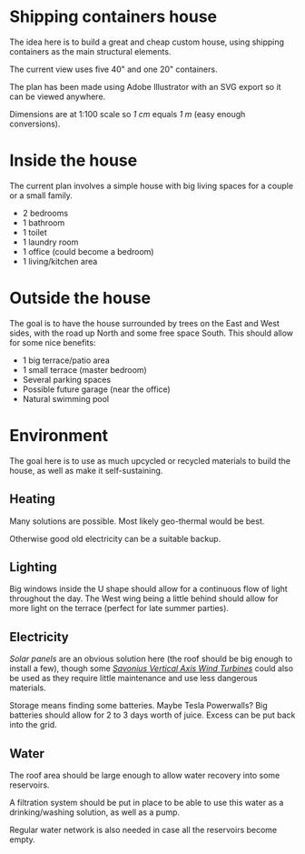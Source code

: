 # Shipping containers house

The idea here is to build a great and cheap custom house, using shipping containers as the main structural elements.

The current view uses five 40" and one 20" containers.

The plan has been made using Adobe Illustrator with an SVG export so it can be viewed anywhere.

Dimensions are at 1:100 scale so *1 cm* equals *1 m* (easy enough conversions).

# Inside the house

The current plan involves a simple house with big living spaces for a couple or a small family.

* 2 bedrooms
* 1 bathroom
* 1 toilet
* 1 laundry room
* 1 office (could become a bedroom)
* 1 living/kitchen area

# Outside the house

The goal is to have the house surrounded by trees on the East and West sides, with the road up North and some free space South. This should allow for some nice benefits:

* 1 big terrace/patio area
* 1 small terrace (master bedroom)
* Several parking spaces
* Possible future garage (near the office)
* Natural swimming pool

# Environment

The goal here is to use as much upcycled or recycled materials to build the house, as well as make it self-sustaining.

## Heating

Many solutions are possible. Most likely geo-thermal would be best.

Otherwise good old electricity can be a suitable backup.

## Lighting

Big windows inside the U shape should allow for a continuous flow of light throughout the day. The West wing being a little behind should allow for more light on the terrace (perfect for late summer parties).

## Electricity

*Solar panels* are an obvious solution here (the roof should be big enough to install a few), though some [*Savonius Vertical Axis Wind Turbines*](https://www.youtube.com/watch?v=Wlxz-KzebbQ) could also be used as they require little maintenance and use less dangerous materials.

Storage means finding some batteries. Maybe Tesla Powerwalls? Big batteries should allow for 2 to 3 days worth of juice. Excess can be put back into the grid.

## Water

The roof area should be large enough to allow water recovery into some reservoirs.

A filtration system should be put in place to be able to use this water as a drinking/washing solution, as well as a pump.

Regular water network is also needed in case all the reservoirs become empty.
